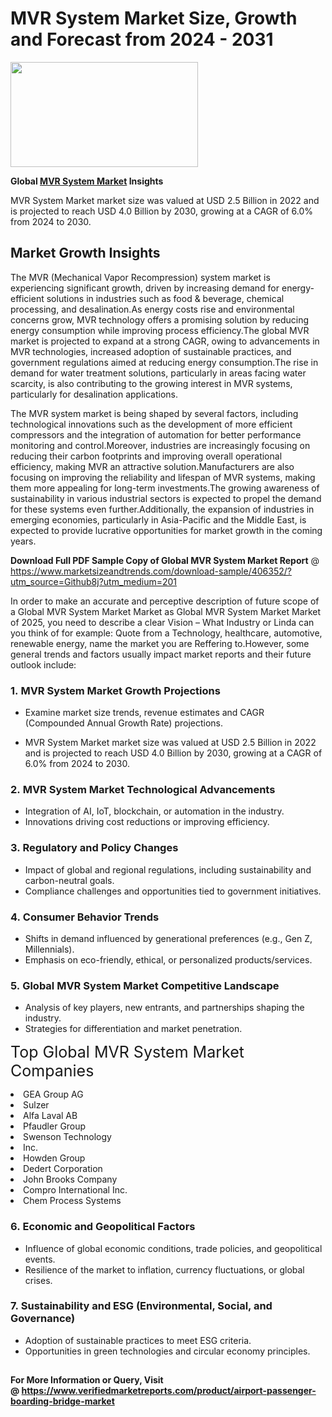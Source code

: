 <H1>MVR System Market Size, Growth and Forecast from 2024 - 2031</H1><img class="aligncenter size-medium wp-image-584254" src="https://thirdeyenews.in/wp-content/uploads/2024/09/Global-Market-Research-300x168.jpeg" alt="" width="300" height="168" /><p><strong>Global&nbsp;<a href="https://www.marketsizeandtrends.com/download-sample/406352/?utm_source=Github8j?utm_medium=201">MVR System Market</a> Insights</strong></p><p>MVR System Market market size was valued at USD 2.5 Billion in 2022 and is projected to reach USD 4.0 Billion by 2030, growing at a CAGR of 6.0% from 2024 to 2030.</p><p><h2>Market Growth Insights</h2> <p>The MVR (Mechanical Vapor Recompression) system market is experiencing significant growth, driven by increasing demand for energy-efficient solutions in industries such as food & beverage, chemical processing, and desalination.As energy costs rise and environmental concerns grow, MVR technology offers a promising solution by reducing energy consumption while improving process efficiency.The global MVR market is projected to expand at a strong CAGR, owing to advancements in MVR technologies, increased adoption of sustainable practices, and government regulations aimed at reducing energy consumption.The rise in demand for water treatment solutions, particularly in areas facing water scarcity, is also contributing to the growing interest in MVR systems, particularly for desalination applications.</p> <p>The MVR system market is being shaped by several factors, including technological innovations such as the development of more efficient compressors and the integration of automation for better performance monitoring and control.Moreover, industries are increasingly focusing on reducing their carbon footprints and improving overall operational efficiency, making MVR an attractive solution.Manufacturers are also focusing on improving the reliability and lifespan of MVR systems, making them more appealing for long-term investments.The growing awareness of sustainability in various industrial sectors is expected to propel the demand for these systems even further.Additionally, the expansion of industries in emerging economies, particularly in Asia-Pacific and the Middle East, is expected to provide lucrative opportunities for market growth in the coming years.</p> <p><span class=""><strong>Download Full PDF Sample Copy of Global MVR System Market Report</strong> @ <a href="https://www.marketsizeandtrends.com/download-sample/406352/?utm_source=Github8j?utm_medium=201" target="_blank">https://www.marketsizeandtrends.com/download-sample/406352/?utm_source=Github8j?utm_medium=201</a></span></p><p>In order to make an accurate and perceptive description of future scope of a Global&nbsp;MVR System Market Market as Global&nbsp;MVR System Market Market of 2025, you need to describe a clear Vision &ndash; What Industry or Linda can you think of for example: Quote from a Technology, healthcare, automotive, renewable energy, name the market you are Reffering to.However, some general trends and factors usually impact market reports and their future outlook include:</p><h3>1.&nbsp;<strong>MVR System Market Growth Projections</strong></h3><ul><li>Examine market size trends, revenue estimates and CAGR (Compounded Annual Growth Rate) projections.</li><li><p>MVR System Market market size was valued at USD 2.5 Billion in 2022 and is projected to reach USD 4.0 Billion by 2030, growing at a CAGR of 6.0% from 2024 to 2030.</p></li></ul><h3>2.&nbsp;<strong>MVR System Market Technological Advancements</strong></h3><ul><li>Integration of AI, IoT, blockchain, or automation in the industry.</li><li>Innovations driving cost reductions or improving efficiency.</li></ul><h3>3.&nbsp;<strong>Regulatory and Policy Changes</strong></h3><ul><li>Impact of global and regional regulations, including sustainability and carbon-neutral goals.</li><li>Compliance challenges and opportunities tied to government initiatives.</li></ul><h3>4.&nbsp;<strong>Consumer Behavior Trends</strong></h3><ul><li>Shifts in demand influenced by generational preferences (e.g., Gen Z, Millennials).</li><li>Emphasis on eco-friendly, ethical, or personalized products/services.</li></ul><h3>5.&nbsp;<strong>Global MVR System Market Competitive Landscape</strong></h3><ul><li>Analysis of key players, new entrants, and partnerships shaping the industry.</li><li>Strategies for differentiation and market penetration.</li></ul><p data-pm-slice="1 1 []"><span style="color: inherit; font-family: inherit; font-size: 25px;">Top Global MVR System Market Companies</span></p><div class="" data-test-id=""><p><li>GEA Group AG</li><li> Sulzer</li><li> Alfa Laval AB</li><li> Pfaudler Group</li><li> Swenson Technology</li><li> Inc.</li><li> Howden Group</li><li> Dedert Corporation</li><li> John Brooks Company</li><li> Compro International Inc.</li><li> Chem Process Systems</li></p></div><h3>6.&nbsp;<strong>Economic and Geopolitical Factors</strong></h3><ul><li>Influence of global economic conditions, trade policies, and geopolitical events.</li><li>Resilience of the market to inflation, currency fluctuations, or global crises.</li></ul><h3>7.&nbsp;<strong>Sustainability and ESG (Environmental, Social, and Governance)</strong></h3><ul><li>Adoption of sustainable practices to meet ESG criteria.</li><li>Opportunities in green technologies and circular economy principles.</li></ul><h2><strong style="font-size: 14px;">For More Information or Query, Visit @&nbsp;</strong><a style="background-color: #ffffff; font-size: 14px;" href="https://www.marketsizeandtrends.com/report/mvr-system-market/" target="_blank">https://www.verifiedmarketreports.com/product/airport-passenger-boarding-bridge-market</a></h2>